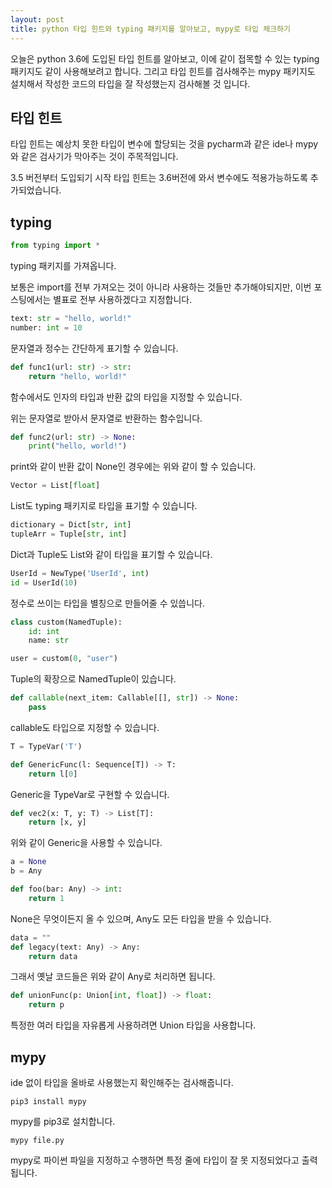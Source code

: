 ```yaml
---
layout: post
title: python 타입 힌트와 typing 패키지를 알아보고, mypy로 타입 체크하기
---
```


오늘은 python 3.6에 도입된 타입 힌트를 알아보고, 이에 같이 접목할 수 있는 typing 패키지도 같이 사용해보려고 합니다. 그리고 타입 힌트를 검사해주는 mypy 패키지도 설치해서 작성한 코드의 타입을 잘 작성했는지 검사해볼 것 입니다.

## 타입 힌트

타입 힌트는 예상치 못한 타입이 변수에 할당되는 것을 pycharm과 같은 ide나 mypy와 같은 검사기가 막아주는 것이 주목적입니다.

3.5 버전부터 도입되기 시작 타입 힌트는 3.6버전에 와서 변수에도 적용가능하도록 추가되었습니다.

## typing

```python
from typing import *
```

typing 패키지를 가져옵니다.

보통은 import를 전부 가져오는 것이 아니라 사용하는 것들만 추가해야되지만, 이번 포스팅에서는 별표로 전부 사용하겠다고 지정합니다.

```python
text: str = "hello, world!"
number: int = 10
```

문자열과 정수는 간단하게 표기할 수 있습니다.

```python
def func1(url: str) -> str:
    return "hello, world!"
```

함수에서도 인자의 타입과 반환 값의 타입을 지정할 수 있습니다.

위는 문자열로 받아서 문자열로 반환하는 함수입니다.

```python
def func2(url: str) -> None:
    print("hello, world!")
```

print와 같이 반환 값이 None인 경우에는 위와 같이 할 수 있습니다.

```python
Vector = List[float]
```

List도 typing 패키지로 타입을 표기할 수 있습니다.

```python
dictionary = Dict[str, int]
tupleArr = Tuple[str, int]
```

Dict과 Tuple도 List와 같이 타입을 표기할 수 있습니다.

```python
UserId = NewType('UserId', int)
id = UserId(10)
```

정수로 쓰이는 타입을 별칭으로 만들어줄 수 있씁니다.

```python
class custom(NamedTuple):
    id: int
    name: str

user = custom(0, "user")
```

Tuple의 확장으로 NamedTuple이 있습니다.

```python
def callable(next_item: Callable[[], str]) -> None:
    pass
```

callable도 타입으로 지정할 수 있습니다.

```python
T = TypeVar('T')

def GenericFunc(l: Sequence[T]) -> T:
    return l[0]
```

Generic을 TypeVar로 구현할 수 있습니다.

```python
def vec2(x: T, y: T) -> List[T]:
    return [x, y]
```

위와 같이 Generic을 사용할 수 있습니다.

```python
a = None
b = Any

def foo(bar: Any) -> int:
    return 1
```

None은 무엇이든지 올 수 있으며, Any도 모든 타입을 받을 수 있습니다.

```python
data = ""
def legacy(text: Any) -> Any:
    return data
```

그래서 옛날 코드들은 위와 같이 Any로 처리하면 됩니다.

```python
def unionFunc(p: Union[int, float]) -> float:
    return p
```

특정한 여러 타입을 자유롭게 사용하려면 Union 타입을 사용합니다.

## mypy

ide 없이 타입을 올바로 사용했는지 확인해주는 검사해줍니다.

```
pip3 install mypy
```

mypy를 pip3로 설치합니다.

```
mypy file.py
```

mypy로 파이썬 파일을 지정하고 수행하면 특정 줄에 타입이 잘 못 지정되었다고 출력됩니다.
